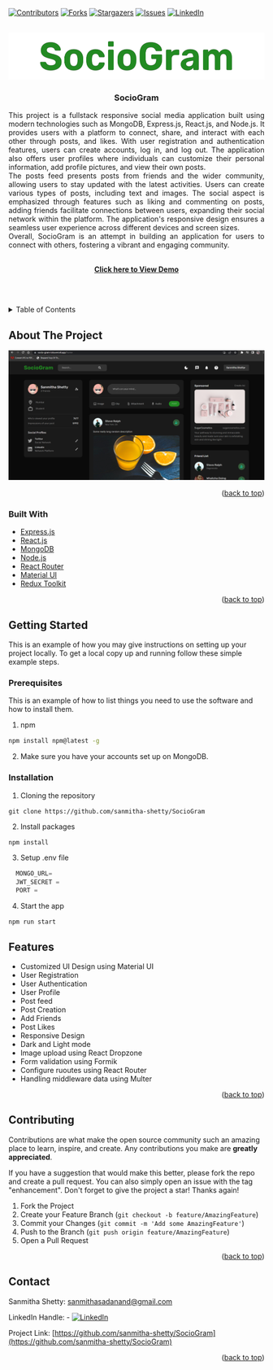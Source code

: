 <!-- Improved compatibility of back to top link: See: https://github.com/othneildrew/Best-README-Template/pull/73 -->

<a name="readme-top"></a>

<!--
*** Thanks for checking out the Best-README-Template. If you have a suggestion
*** that would make this better, please fork the repo and create a pull request
*** or simply open an issue with the tag "enhancement".
*** Don't forget to give the project a star!
*** Thanks again! Now go create something AMAZING! :D
-->

<!-- PROJECT SHIELDS -->
<!--
*** I'm using markdown "reference style" links for readability.
*** Reference links are enclosed in brackets [ ] instead of parentheses ( ).
*** See the bottom of this document for the declaration of the reference variables
*** for contributors-url, forks-url, etc. This is an optional, concise syntax you may use.
*** https://www.markdownguide.org/basic-syntax/#reference-style-links
-->

[![Contributors][contributors-shield]][contributors-url]
[![Forks][forks-shield]][forks-url]
[![Stargazers][stars-shield]][stars-url]
[![Issues][issues-shield]][issues-url]
[![LinkedIn][linkedin-shield]][linkedin-url]

<!-- PROJECT LOGO -->
<br />
<div align="center">
  <a href="https://github.com/sanmitha-shetty/SocioGram">
    <img src="/readme_images/logo.png" alt="Logo" width="540" height="92">
  </a>

<h3 align="center">SocioGram</h3>

  <p align="justify">
        This project is a fullstack responsive social media application built using modern technologies such as MongoDB, Express.js, React.js, and Node.js. It provides users with a platform to connect, share, and interact with each other through posts, and likes. With user registration and authentication features, users can  create accounts, log in, and log out. The application also offers user profiles where individuals can customize their personal information, add profile pictures, and view their own posts.
        <br />
        The posts feed presents posts from friends and the wider community, allowing users to stay updated with the latest activities. Users can create various types of posts, including text and images. The social aspect is emphasized through features such as liking and commenting on posts, adding friends facilitate connections between users, expanding their social network within the platform. The application's responsive design ensures a seamless user experience across different devices and screen sizes.
        <br />
        Overall, SocioGram is an attempt in building an application for users to connect with others, fostering a vibrant and engaging community.
        <br />
        <br />
        <p align ="center"><a href="socio-gram-iota.vercel.app" ><strong> Click here to View Demo</strong></a></p>
        <br />
        <br />
  </p>
</div>

<!-- TABLE OF CONTENTS -->
<details>
  <summary>Table of Contents</summary>
  <ol>
    <li>
      <a href="#about-the-project">About The Project</a>
      <ul>
        <li><a href="#built-with">Built With</a></li>
      </ul>
    </li>
    <li>
      <a href="#getting-started">Getting Started</a>
      <ul>
        <li><a href="#prerequisites">Prerequisites</a></li>
        <li><a href="#installation">Installation</a></li>
      </ul>
    </li>
    <li>
      <a href="#features">Features</a>
    </li>
    <li><a href="#contributing">Contributing</a></li>
    <li><a href="#contact">Contact</a></li>
  </ol>
</details>

<!-- ABOUT THE PROJECT -->

## About The Project

[![Product Name Screen Shot][product-screenshot]](https://example.com)

<p align="right">(<a href="#readme-top">back to top</a>)</p>

### Built With

<ul>
  <li><a href="https://expressjs.com/">Express.js </a></li>
  <li><a href="https://reactjs.org/">React.js</a></li>
  <li><a href="https://www.mongodb.com/">MongoDB</a></li>
  <li><a href="https://nodejs.org/en/">Node.js</a></li>
  <li><a href="https://reactrouter.com/en/main">React Router</a></li>
  <li><a href="https://mui.com/">Material UI</a></li>
  <li><a href="https://redux-toolkit.js.org/">Redux Toolkit</a></li>
</ul>

<p align="right">(<a href="#readme-top">back to top</a>)</p>

<!-- GETTING STARTED -->

## Getting Started

This is an example of how you may give instructions on setting up your project locally.
To get a local copy up and running follow these simple example steps.

### Prerequisites

This is an example of how to list things you need to use the software and how to install them.

1. npm

```sh
npm install npm@latest -g
```

2. Make sure you have your accounts set up on MongoDB.

### Installation

1. Cloning the repository

```shell
git clone https://github.com/sanmitha-shetty/SocioGram
```

2. Install packages

```shell
npm install
```

3. Setup .env file

```js
  MONGO_URL=
  JWT_SECRET =
  PORT =
```

4. Start the app

```shell
npm run start
```

## Features

- Customized UI Design using Material UI
- User Registration
- User Authentication
- User Profile
- Post feed
- Post Creation
- Add Friends
- Post Likes
- Responsive Design
- Dark and Light mode
- Image upload using React Dropzone
- Form validation using Formik
- Configure ruoutes using React Router
- Handling middleware data using Multer

<p align="right">(<a href="#readme-top">back to top</a>)</p>

<!-- CONTRIBUTING -->

## Contributing

Contributions are what make the open source community such an amazing place to learn, inspire, and create. Any contributions you make are **greatly appreciated**.

If you have a suggestion that would make this better, please fork the repo and create a pull request. You can also simply open an issue with the tag "enhancement".
Don't forget to give the project a star! Thanks again!

1. Fork the Project
2. Create your Feature Branch (`git checkout -b feature/AmazingFeature`)
3. Commit your Changes (`git commit -m 'Add some AmazingFeature'`)
4. Push to the Branch (`git push origin feature/AmazingFeature`)
5. Open a Pull Request

<p align="right">(<a href="#readme-top">back to top</a>)</p>

<!-- CONTACT -->

## Contact

Sanmitha Shetty: sanmithasadanand@gmail.com

LinkedIn Handle: - [![LinkedIn][linkedin-shield]][linkedin-url]

Project Link: [https://github.com/sanmitha-shetty/SocioGram](https://github.com/sanmitha-shetty/SocioGram)

<p align="right">(<a href="#readme-top">back to top</a>)</p>

<!-- MARKDOWN LINKS & IMAGES -->
<!-- https://www.markdownguide.org/basic-syntax/#reference-style-links -->

[contributors-shield]: https://img.shields.io/github/contributors/sanmitha-shetty/SocioGram.svg?style=for-the-badge
[contributors-url]: https://github.com/sanmitha-shetty/SocioGram/graphs/contributors
[forks-shield]: https://img.shields.io/github/forks/sanmitha-shetty/SocioGram.svg?style=for-the-badge
[forks-url]: https://github.com/sanmitha-shetty/SocioGram/network/members
[stars-shield]: https://img.shields.io/github/stars/sanmitha-shetty/SocioGram.svg?style=for-the-badge
[stars-url]: https://github.com/sanmitha-shetty/SocioGram/stargazers
[issues-shield]: https://img.shields.io/github/issues/sanmitha-shetty/SocioGram.svg?style=for-the-badge
[issues-url]: https://github.com/sanmitha-shetty/SocioGram/issues
[license-shield]: https://img.shields.io/github/license/sanmitha-shetty/SocioGram.svg?style=for-the-badge
[license-url]: https://github.com/sanmitha-shetty/SocioGram/blob/master/LICENSE.txt
[linkedin-shield]: https://img.shields.io/badge/-LinkedIn-black.svg?style=for-the-badge&logo=linkedin&colorB=555
[linkedin-url]: https://www.linkedin.com/in/sanmithashetty07/
[product-screenshot]: /readme_images/screenshot.png
